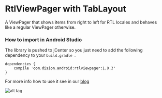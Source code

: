 # RtlViewPager with TabLayout

A ViewPager that shows items from right to left for RTL locales and behaves like a regular ViewPager otherwise.



### How to import in Android Studio
The library is pushed to jCenter so you just need to add the following dependency to your ```build.gradle ```.
```
dependencies {
    compile 'com.dision.android:rtlviewpager:1.0.3'
}
```

For more info how to use it see in our [blog](http://blog.dision.co/2016/01/19/change-viewpager-swipe-direction-easily/)

![alt tag](http://i.imgur.com/Ogruyjj.gif)

